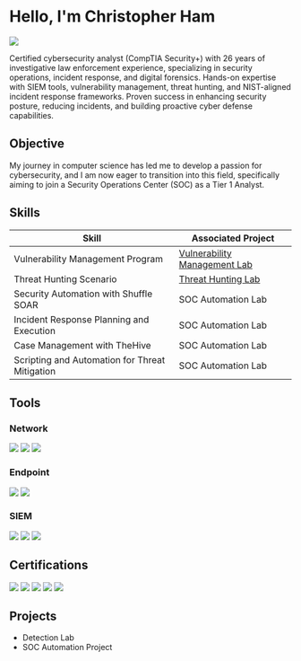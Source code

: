 # Hello, I'm Christopher Ham
<a href="https://linkedin.com/in/christopherham252"><img src="https://img.shields.io/badge/-LinkedIn-0072b1?&style=for-the-badge&logo=linkedin&logoColor=white" /></a>

Certified cybersecurity analyst (CompTIA Security+) with 26 years of investigative law enforcement experience, specializing in security operations, incident response, and digital forensics. Hands-on expertise with SIEM tools, vulnerability management, threat hunting, and NIST-aligned incident response frameworks.  Proven success in enhancing security posture, reducing incidents, and building proactive cyber defense capabilities.

## Objective


My journey in computer science has led me to develop a passion for cybersecurity, and I am now eager to transition into this field, specifically aiming to join a Security Operations Center (SOC) as a Tier 1 Analyst.

## Skills


| Skill                                         | Associated Project         |
|-----------------------------------------------|----------------------------|
| Vulnerability Management Program          | <a href="https://github.com/cham252/Vulnerability-Management-Program">Vulnerability Management Lab</a>|
| Threat Hunting Scenario | <a href="https://github.com/cham252/Threat-Hunting-Scenario-">Threat Hunting Lab</a>|
| Security Automation with Shuffle SOAR         | SOC Automation Lab|
| Incident Response Planning and Execution      | SOC Automation Lab|
| Case Management with TheHive                  | SOC Automation Lab|
| Scripting and Automation for Threat Mitigation | SOC Automation Lab|

## Tools


### Network
<div>
    <img src="https://img.shields.io/badge/Wireshark-blue?logo=wireshark" />
    <img src="https://img.shields.io/badge/Nmap-214478?logo=linux&logoColor=white" />
    <img src="https://img.shields.io/badge/TCPDump-444444?logo=gnu&logoColor=white" />
</div>

### Endpoint
<div>
    <img src="https://img.shields.io/badge/-Microsoft_Defender_for_Endpoint-00A4EF?&style=for-the-badge&logo=Microsoft&logoColor=white" />
    <img src="https://img.shields.io/badge/-Velociraptor-4B275F?&style=for-the-badge&logo=Velociraptor&logoColor=white" />
</div>

### SIEM
<div>
    <img src="https://img.shields.io/badge/Microsoft%20Sentinel-0078D4?logo=microsoft&logoColor=white" />
    <img src="https://img.shields.io/badge/Splunk-black?logo=splunk&logoColor=white" />
    <img src="https://img.shields.io/badge/Elastic-005571?logo=elastic&logoColor=white" />
</div>

## Certifications

<div>
<img src="https://img.shields.io/badge/CompTIA-Security%2B-red?logo=comptia&logoColor=white" />
<img src="https://img.shields.io/badge/CompTIA-Network%2B-orange?logo=comptia&logoColor=white" />
<img src="https://img.shields.io/badge/CompTIA-CASP%2b-darkgreen?logo=comptia&logoColor=white" />
<img src="https://img.shields.io/badge/EC--Council-CIH-crimson?logo=linuxfoundation&logoColor=white" />
<img src="https://img.shields.io/badge/EC--Council-CEH-black?logo=linuxfoundation&logoColor=white" />
</div>

## Projects
- Detection Lab
- SOC Automation Project
